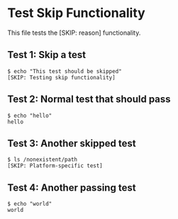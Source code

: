 # Test Skip Functionality

This file tests the [SKIP: reason] functionality.

## Test 1: Skip a test

```console
$ echo "This test should be skipped"
[SKIP: Testing skip functionality]
```

## Test 2: Normal test that should pass

```console
$ echo "hello"
hello
```

## Test 3: Another skipped test

```console
$ ls /nonexistent/path
[SKIP: Platform-specific test]
```

## Test 4: Another passing test

```console
$ echo "world"
world
```
